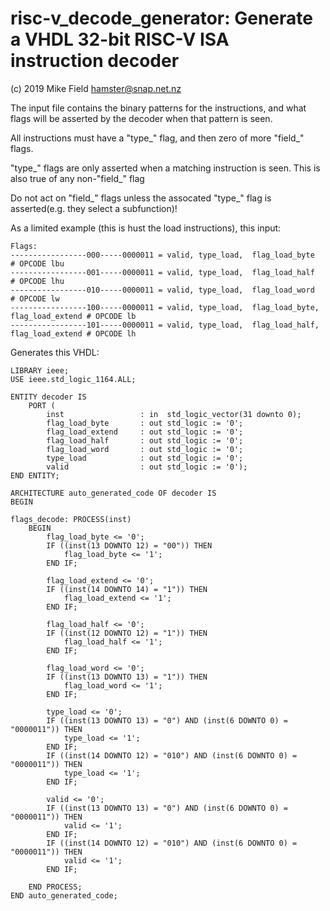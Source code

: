risc-v_decode_generator: Generate a VHDL 32-bit RISC-V ISA instruction decoder
==============================================================================

(c) 2019 Mike Field <hamster@snap.net.nz>

The input file contains the binary patterns for the instructions, and what flags will be asserted by the decoder when that pattern is seen.

All instructions must have a "type_" flag, and then zero of more "field_" flags.

"type_" flags are only asserted when a matching instruction is seen. This is also true of any non-"field_" flag

Do not act on "field_" flags unless the assocated "type_" flag is asserted(e.g. they select a subfunction)!

As a limited example (this is hust the load instructions), this input:

    Flags:
    -----------------000-----0000011 = valid, type_load,  flag_load_byte                   # OPCODE lbu
    -----------------001-----0000011 = valid, type_load,  flag_load_half                   # OPCODE lhu
    -----------------010-----0000011 = valid, type_load,  flag_load_word                   # OPCODE lw
    -----------------100-----0000011 = valid, type_load,  flag_load_byte, flag_load_extend # OPCODE lb
    -----------------101-----0000011 = valid, type_load,  flag_load_half, flag_load_extend # OPCODE lh

Generates this VHDL:

    LIBRARY ieee;
    USE ieee.std_logic_1164.ALL;
    
    ENTITY decoder IS
        PORT (
            inst                 : in  std_logic_vector(31 downto 0);
            flag_load_byte       : out std_logic := '0';
            flag_load_extend     : out std_logic := '0';
            flag_load_half       : out std_logic := '0';
            flag_load_word       : out std_logic := '0';
            type_load            : out std_logic := '0';
            valid                : out std_logic := '0');
    END ENTITY;
    
    ARCHITECTURE auto_generated_code OF decoder IS
    BEGIN
    
    flags_decode: PROCESS(inst)
        BEGIN
            flag_load_byte <= '0';
            IF ((inst(13 DOWNTO 12) = "00")) THEN
                flag_load_byte <= '1';
            END IF;
    
            flag_load_extend <= '0';
            IF ((inst(14 DOWNTO 14) = "1")) THEN
                flag_load_extend <= '1';
            END IF;
    
            flag_load_half <= '0';
            IF ((inst(12 DOWNTO 12) = "1")) THEN
                flag_load_half <= '1';
            END IF;
    
            flag_load_word <= '0';
            IF ((inst(13 DOWNTO 13) = "1")) THEN
                flag_load_word <= '1';
            END IF;
    
            type_load <= '0';
            IF ((inst(13 DOWNTO 13) = "0") AND (inst(6 DOWNTO 0) = "0000011")) THEN
                type_load <= '1';
            END IF;
            IF ((inst(14 DOWNTO 12) = "010") AND (inst(6 DOWNTO 0) = "0000011")) THEN
                type_load <= '1';
            END IF;
    
            valid <= '0';
            IF ((inst(13 DOWNTO 13) = "0") AND (inst(6 DOWNTO 0) = "0000011")) THEN
                valid <= '1';
            END IF;
            IF ((inst(14 DOWNTO 12) = "010") AND (inst(6 DOWNTO 0) = "0000011")) THEN
                valid <= '1';
            END IF;
    
        END PROCESS;
    END auto_generated_code;
